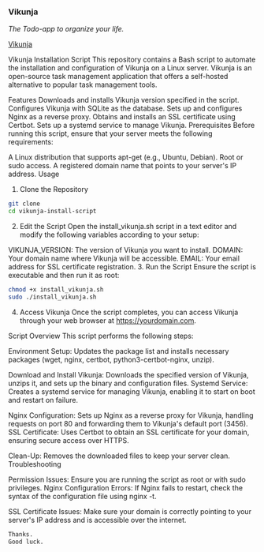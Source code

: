 ### Vikunja
_The Todo-app to organize your life._

[Vikunja](https://github.com/go-vikunja/vikunja)

Vikunja Installation Script
This repository contains a Bash script to automate the installation and configuration of Vikunja on a Linux server. Vikunja is an open-source task management application that offers a self-hosted alternative to popular task management tools.

Features
Downloads and installs Vikunja version specified in the script.
Configures Vikunja with SQLite as the database.
Sets up and configures Nginx as a reverse proxy.
Obtains and installs an SSL certificate using Certbot.
Sets up a systemd service to manage Vikunja.
Prerequisites
Before running this script, ensure that your server meets the following requirements:

A Linux distribution that supports apt-get (e.g., Ubuntu, Debian).
Root or sudo access.
A registered domain name that points to your server's IP address.
Usage
1. Clone the Repository
```bash
git clone 
cd vikunja-install-script
```
2. Edit the Script
Open the install_vikunja.sh script in a text editor and modify the following variables according to your setup:

VIKUNJA_VERSION: The version of Vikunja you want to install.
DOMAIN: Your domain name where Vikunja will be accessible.
EMAIL: Your email address for SSL certificate registration.
3. Run the Script
Ensure the script is executable and then run it as root:


```bash
chmod +x install_vikunja.sh
sudo ./install_vikunja.sh
```
4. Access Vikunja
Once the script completes, you can access Vikunja through your web browser at https://yourdomain.com.

Script Overview
This script performs the following steps:

Environment Setup: Updates the package list and installs necessary packages (wget, nginx, certbot, python3-certbot-nginx, unzip).

Download and Install Vikunja: Downloads the specified version of Vikunja, unzips it, and sets up the binary and configuration files.
Systemd Service: Creates a systemd service for managing Vikunja, enabling it to start on boot and restart on failure.

Nginx Configuration: Sets up Nginx as a reverse proxy for Vikunja, handling requests on port 80 and forwarding them to Vikunja's default port (3456).
SSL Certificate: Uses Certbot to obtain an SSL certificate for your domain, ensuring secure access over HTTPS.

Clean-Up: Removes the downloaded files to keep your server clean.
Troubleshooting

Permission Issues: Ensure you are running the script as root or with sudo privileges.
Nginx Configuration Errors: If Nginx fails to restart, check the syntax of the configuration file using nginx -t.

SSL Certificate Issues: Make sure your domain is correctly pointing to your server's IP address and is accessible over the internet.

```bash
Thanks.
Good luck.
```